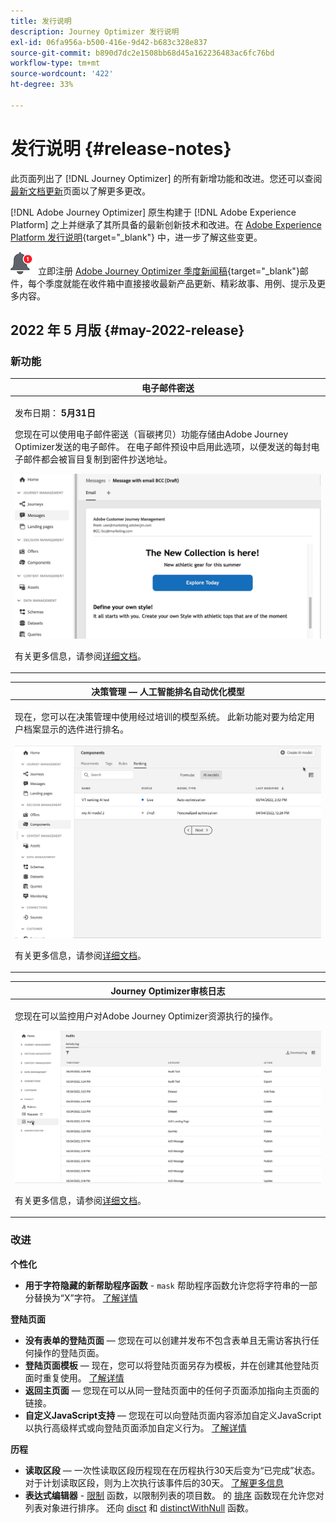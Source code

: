 ```yaml
---
title: 发行说明
description: Journey Optimizer 发行说明
exl-id: 06fa956a-b500-416e-9d42-b683c328e837
source-git-commit: b890d7dc2e1508bb68d45a162236483ac6fc76bd
workflow-type: tm+mt
source-wordcount: '422'
ht-degree: 33%

---
```


# 发行说明 {#release-notes}

此页面列出了 [!DNL Journey Optimizer] 的所有新增功能和改进。您还可以查阅[最新文档更新](documentation-updates.md)页面以了解更多更改。

[!DNL Adobe Journey Optimizer] 原生构建于 [!DNL Adobe Experience Platform] 之上并继承了其所具备的最新创新技术和改进。在 [Adobe Experience Platform 发行说明](https://experienceleague.adobe.com/docs/experience-platform/release-notes/latest.html?lang=zh-Hans){target=&quot;_blank&quot;} 中，进一步了解这些变更。

![新闻稿](../assets/do-not-localize/nl-icon.png) 立即注册 [Adobe Journey Optimizer 季度新闻稿](https://www.adobe.com/subscription/Adobe_Journey_Optimizer_NL.html){target=&quot;_blank&quot;}邮件，每个季度就能在收件箱中直接接收最新产品更新、精彩故事、用例、提示及更多内容。

## 2022 年 5 月版 {#may-2022-release}

### 新功能

<!--table>
<thead>
<tr>
<th><strong>Message Frequency Rules</strong><br/></th>
</tr>
</thead>
<tbody>
<tr>
<td>
<p>You can now set cross-channel business rules that will automatically exclude over-solicited profiles from messages and actions.</p>
<img src="assets/frequency-rn.gif"/>
<p>For more information, refer to the <a href="../configuration/frequency-rules.md">detailed documentation</a>.</p>
</td>
</tr>
</tbody>
</table-->


<table>
<thead>
<tr>
<th><strong>电子邮件密送</strong><br/></th>
</tr>
</thead>
<tbody>
<tr>
<td>
<p>发布日期： <strong>5月31日</strong></p>
<p>您现在可以使用电子邮件密送（盲碳拷贝）功能存储由Adobe Journey Optimizer发送的电子邮件。 在电子邮件预设中启用此选项，以便发送的每封电子邮件都会被盲目复制到密件抄送地址。</p>
<img src="assets/bcc-rn.gif"/>
<p>有关更多信息，请参阅<a href="../configuration/email-settings.md#bcc-email">详细文档</a>。</p>
</td>
</tr>
</tbody>
</table>


<table>
<thead>
<tr>
<th><strong>决策管理 — 人工智能排名自动优化模型</strong><br/></th>
</tr>
</thead>
<tbody>
<tr>
<td>
<p>现在，您可以在决策管理中使用经过培训的模型系统。 此新功能对要为给定用户档案显示的选件进行排名。</p>
<img src="assets/optimization.gif"/>
<p>有关更多信息，请参阅<a href="../offers/offer-activities/configure-offer-selection.md#use-ranking-strategy">详细文档</a>。</p>
</td>
</tr>
</tbody>
</table>

<!--table>
<thead>
<tr>
<th><strong>Attribute-based Access Control (ABAC)</strong><br/></th>
</tr>
</thead>
<tbody>
<tr>
<td>
<p>Permission management in Journey Optimizer has been extended to data access. You can now manage data access for specific teams or groups of users (i.e. internal, external, 3rd parties) ​and manage access to specific types of data (i.e. Sensitive Personal Data/SPD).</p>
<p>This capability is available for a limited set of customers.</p>
<p>For more information, refer to the <a href="../landing-pages/create-lp.md">detailed documentation</a>.</p>
</td>
</tr>
</tbody>
</table-->

<table>
<thead>
<tr>
<th><strong>Journey Optimizer审核日志</strong><br/></th>
</tr>
</thead>
<tbody>
<tr>
<td>
<p>您现在可以监控用户对Adobe Journey Optimizer资源执行的操作。</p>
<img src="assets/audit-rn.gif"/>
<p>有关更多信息，请参阅<a href="../reports/audit-logs.md">详细文档</a>。</p>
</td>
</tr>
</tbody>
</table>

### 改进

**个性化**

* **用于字符隐藏的新帮助程序函数** - `mask` 帮助程序函数允许您将字符串的一部分替换为“X”字符。 [了解详情](../personalization/functions/string.md#mask)

**登陆页面**

* **没有表单的登陆页面**  — 您现在可以创建并发布不包含表单且无需访客执行任何操作的登陆页面。
* **登陆页面模板**  — 现在，您可以将登陆页面另存为模板，并在创建其他登陆页面时重复使用。 [了解详情](../landing-pages/lp-templates.md)
* **返回主页面**  — 您现在可以从同一登陆页面中的任何子页面添加指向主页面的链接。
* **自定义JavaScript支持**  — 您现在可以向登陆页面内容添加自定义JavaScript以执行高级样式或向登陆页面添加自定义行为。	[了解详情](../landing-pages/lp-custom-js.md)

<!--**Decision management**

* **HTML and JSON files support** - You can now drag and drop external HTML and JSON files from the AEM repository into the offer representation content.-->

**历程**

* **读取区段**  — 一次性读取区段历程现在在历程执行30天后变为“已完成”状态。 对于计划读取区段，则为上次执行该事件后的30天。 [了解更多信息](../building-journeys/read-segment.md)
* **表达式编辑器** - [限制](../building-journeys/functions/functionlimit.md) 函数，以限制列表的项目数。 的 [排序](../building-journeys/functions/functionsort.md) 函数现在允许您对列表对象进行排序。 还向 [disct](../building-journeys/functions/functiondistinct.md) 和 [distinctWithNull](../building-journeys/functions/functiondistinctwithnull.md) 函数。
